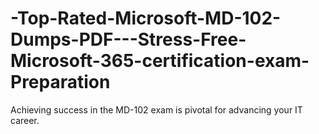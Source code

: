 # -Top-Rated-Microsoft-MD-102-Dumps-PDF---Stress-Free-Microsoft-365-certification-exam-Preparation
Achieving success in the MD-102 exam is pivotal for advancing your IT career.
